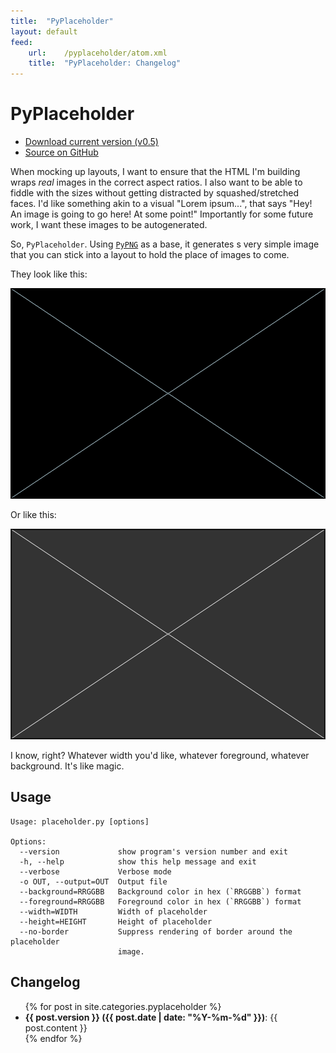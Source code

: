 ```yaml
---
title:  "PyPlaceholder"
layout: default
feed:   
    url:    /pyplaceholder/atom.xml
    title:  "PyPlaceholder: Changelog"
---
```

PyPlaceholder
=============

<ul class="actions">
  <li><a href="http://github.com/mikewest/pyplaceholder/tarball/v0.5" class="cta">Download current version (v0.5)</a></li> 
  <li><a href="http://github.com/mikewest/pyplaceholder" class="cta">Source on GitHub</a></li> 
</ul>

When mocking up layouts, I want to ensure that the HTML I'm building wraps
_real_ images in the correct aspect ratios.  I also want to be able to fiddle
with the sizes without getting distracted by squashed/stretched faces.  I'd
like something akin to a visual "Lorem ipsum...", that says "Hey!  An image
is going to go here!  At some point!"  Importantly for some future work, I
want these images to be autogenerated.

So, `PyPlaceholder`.  Using [`PyPNG`][pypng] as a base, it generates s very
simple image that you can stick into a layout to hold the place of images 
to come.

They look like this:

<img src="./demo1.png" alt="Demonstration image goes here." width="600" height="337">

Or like this:

<img src="./demo2.png" alt="Demonstration image goes here." width="600" height="337">

I know, right?  Whatever width you'd like, whatever foreground, whatever
background.  It's like magic.

[pypng]: http://pypng.googlecode.com/svn/trunk/code/png.py

Usage
-----

    Usage: placeholder.py [options]

    Options:
      --version             show program's version number and exit
      -h, --help            show this help message and exit
      --verbose             Verbose mode
      -o OUT, --output=OUT  Output file
      --background=RRGGBB   Background color in hex (`RRGGBB`) format
      --foreground=RRGGBB   Foreground color in hex (`RRGGBB`) format
      --width=WIDTH         Width of placeholder
      --height=HEIGHT       Height of placeholder
      --no-border           Suppress rendering of border around the placeholder
                            image.
    
Changelog
---------

<ul>
{% for post in site.categories.pyplaceholder %}
  <li><strong>{{ post.version }} ({{ post.date | date: "%Y-%m-%d" }})</strong>: {{ post.content }}</li>
{% endfor %}
</ul>

